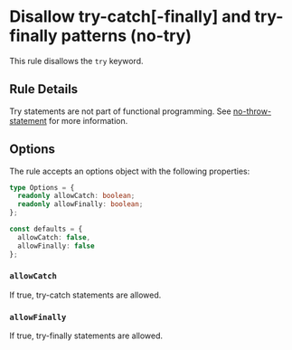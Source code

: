# Disallow try-catch[-finally] and try-finally patterns (no-try)

This rule disallows the `try` keyword.

## Rule Details

Try statements are not part of functional programming. See [no-throw-statement](./no-throw-statement.md) for more information.

## Options

The rule accepts an options object with the following properties:

```typescript
type Options = {
  readonly allowCatch: boolean;
  readonly allowFinally: boolean;
};

const defaults = {
  allowCatch: false,
  allowFinally: false
};
```

### `allowCatch`

If true, try-catch statements are allowed.

### `allowFinally`

If true, try-finally statements are allowed.
